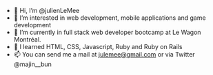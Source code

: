 - 👋 Hi, I’m @julienLeMee
- 👀 I’m interested in web development, mobile applications and game development
- 🌱 I’m currently in full stack web developer bootcamp at Le Wagon Montréal.
- 🚀 I learned HTML, CSS, Javascript, Ruby and Ruby on Rails
- 📫 You can send me a mail at julemee@gmail.com or via Twitter @majin__bun


